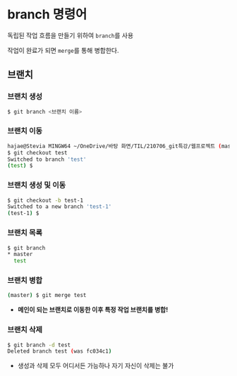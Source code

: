 # branch 명령어

독립된 작업 흐름을 만들기 위하여 `branch`를 사용

작업이 완료가 되면 `merge`를 통해 병합한다.

## 브랜치

### 브랜치 생성

```bash
$ git branch <브랜치 이름>
```

### 브랜치 이동

```bash
hajae@Stevia MINGW64 ~/OneDrive/바탕 화면/TIL/210706_git특강/웹프로젝트 (master)
$ git checkout test
Switched to branch 'test'
(test) $
```

### 브랜치 생성 및 이동

```bash
$ git checkout -b test-1
Switched to a new branch 'test-1'
(test-1) $
```

### 브랜치 목록

```bash
$ git branch
* master
  test
```

### 브랜치 병합

```bash
(master) $ git merge test
```

* **메인이 되는 브랜치로 이동한 이후 특정 작업 브랜치를 병합!**

### 브랜치 삭제

```bash
$ git branch -d test
Deleted branch test (was fc034c1)
```

* 생성과 삭제 모두 어디서든 가능하나 자기 자신이 삭제는 불가